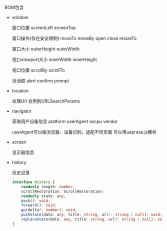 BOM包含

- window

  窗口位置 screenLeft  srceenTop 

  窗口操作(存在安全限制) moveTo moveBy open close resizeTo 

  窗口大小 outerHeight outerWidth 

  视口viewport大小  innerWidth innerHeight

  视口位置 scrollBy scrollTo

  对话框 alert confirm prompt

- location

  处理Url  会用到URLSearchParams

- navigator

  获取用户设备信息 platform userAgent oscpu vendor

  userAgent可以做浏览器、设备识别，适配不同页面 可以用uaprase.js解析

- screen

  显示器信息

- history

  历史记录

  ```typescript
  interface History {
      readonly length: number;
      scrollRestoration: ScrollRestoration;
      readonly state: any;
      back(): void;
      forward(): void;
      go(delta?: number): void;
      pushState(data: any, title: string, url?: string | null): void;
      replaceState(data: any, title: string, url?: string | null): void;
  }
  ```

  

